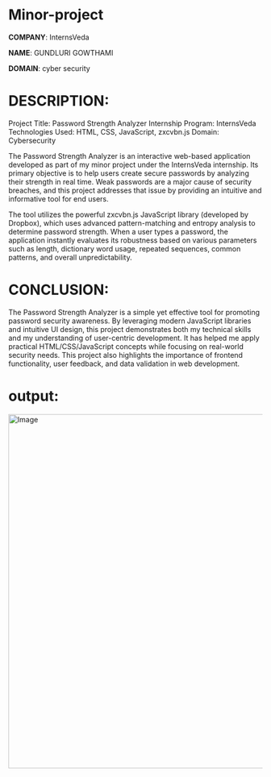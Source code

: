 # Minor-project

**COMPANY**: InternsVeda

**NAME**: GUNDLURI GOWTHAMI

**DOMAIN**: cyber security


# DESCRIPTION:

Project Title: Password Strength Analyzer
Internship Program: InternsVeda
Technologies Used: HTML, CSS, JavaScript, zxcvbn.js
Domain: Cybersecurity

The Password Strength Analyzer is an interactive web-based application developed as part of my minor project under the InternsVeda internship. Its primary objective is to help users create secure passwords by analyzing their strength in real time. Weak passwords are a major cause of security breaches, and this project addresses that issue by providing an intuitive and informative tool for end users.

The tool utilizes the powerful zxcvbn.js JavaScript library (developed by Dropbox), which uses advanced pattern-matching and entropy analysis to determine password strength. When a user types a password, the application instantly evaluates its robustness based on various parameters such as length, dictionary word usage, repeated sequences, common patterns, and overall unpredictability.

# CONCLUSION:
The Password Strength Analyzer is a simple yet effective tool for promoting password security awareness. By leveraging modern JavaScript libraries and intuitive UI design, this project demonstrates both my technical skills and my understanding of user-centric development. It has helped me apply practical HTML/CSS/JavaScript concepts while focusing on real-world security needs. This project also highlights the importance of frontend functionality, user feedback, and data validation in web development.

# output:

<img width="1002" height="703" alt="Image" src="https://github.com/user-attachments/assets/40c35aa0-a7c4-40f0-9f12-223b08509890" />


